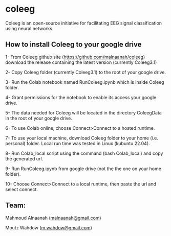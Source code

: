 # coleeg
Coleeg is an open-source initiative for facilitating EEG signal classification using neural networks.

## How to install Coleeg to your google drive
  1- From Coleeg github site (https://github.com/malnaanah/coleeg) download the release containing the latest version (currently Coleeg3.1)
  
  2- Copy Coleeg folder (currently Coleeg3.1) to the root of your google drive.
  
  3- Run the Colab notebook named RunColeeg.ipynb which is inside Coleeg folder.
  
  4- Grant permissions for the notebook to enable its access your google drive.
  
  5- The data needed for Coleeg will be located in the directory ColeegData in the root of your google drive.
  
  6- To use Colab online, choose Connect>Connect to a hosted runtime.
  
  7- To use your local machine, download Coleeg folder to your home (i.e. personal) folder. Local run time was tested in Linux (kubuntu 22.04).
     
  8- Run Colab_local script using the command (bash Colab_local) and copy the generated url.
  
  9- Run RunColeeg.ipynb from google drive (not the the one on your home folder).
  
  10- Choose Connect>Connect to a local runtime, then paste the url and select connect.

## Team:

Mahmoud Alnaanah (malnaanah@gmail.com)

Moutz Wahdow (m.wahdow@gmail.com)
